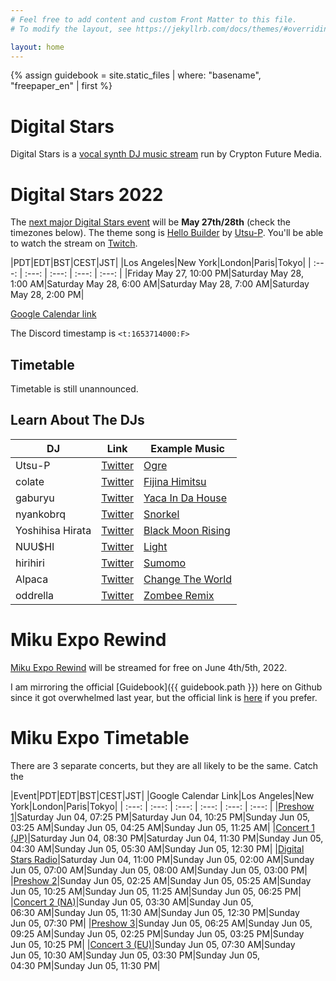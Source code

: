 ```yaml
---
# Feel free to add content and custom Front Matter to this file.
# To modify the layout, see https://jekyllrb.com/docs/themes/#overriding-theme-defaults

layout: home
---
```


{% assign guidebook = site.static_files | where: "basename", "freepaper_en" | first %}

# Digital Stars

Digital Stars is a [vocal synth DJ music
stream](https://digitalstars.club/) run by Crypton Future
Media.

# Digital Stars 2022

The [next major Digital Stars
event](https://digitalstars.club/hmds22/index.html) will be **May 27th/28th**
(check the timezones below). The theme song is [Hello Builder](https://youtu.be/I6saPR3I07M) by
[Utsu-P](https://msis.jimdofree.com/). You'll be able to watch the stream
on [Twitch](https://www.twitch.tv/cfm_official).

|PDT|EDT|BST|CEST|JST|
|Los Angeles|New York|London|Paris|Tokyo|
| :---: | :---: | :---: | :---: | :---: |
|Friday May&nbsp;27, 10:00&nbsp;PM|Saturday May&nbsp;28, 1:00&nbsp;AM|Saturday May&nbsp;28, 6:00&nbsp;AM|Saturday May&nbsp;28, 7:00&nbsp;AM|Saturday May&nbsp;28, 2:00&nbsp;PM|

[Google Calendar link](https://calendar.google.com/calendar/u/0/r/eventedit?text=Digital%20Stars%202022&dates=20220528T050000Z/20220528T110000Z&ctz=Asia%2FTokyo)

The Discord timestamp is <code><t:1653714000:F></code>

## Timetable

Timetable is still unannounced.

## Learn About The DJs

|DJ|Link|Example Music|
|---|---|---|
|Utsu-P|[Twitter](https://twitter.com/asshole_wii)|[Ogre](https://www.youtube.com/watch?v=N9-M-avUjO8)|
|colate|[Twitter](https://twitter.com/colate_dochibi)|[Fijina Himitsu](https://twitter.com/colate_dochibi/status/1514215058238509057)|
|gaburyu|[Twitter](https://twitter.com/gabustep)|[Yaca In Da House](https://www.youtube.com/watch?v=sAdXixuyqr4)|
|nyankobrq|[Twitter](https://twitter.com/nyankobrq)|[Snorkel](https://soundcloud.com/nyankobrq/nyankobrq-snorkel?utm_source=clipboard&utm_medium=text&utm_campaign=social_sharing)|
|Yoshihisa Hirata|[Twitter](https://twitter.com/yoshihisahirata)|[Black Moon Rising](https://youtu.be/meLI9PmiGik)|
|NUU$HI|[Twitter](https://twitter.com/IamNuushi)|[Light](https://soundcloud.com/iamnuushi/light-released-from-nextlight?utm_source=clipboard&utm_medium=text&utm_campaign=social_sharing)|
|hirihiri|[Twitter](https://twitter.com/hirihiri)|[Sumomo](https://youtu.be/y1HSXEa7BA8)|
|Alpaca|[Twitter](https://twitter.com/Alpaca_1122)|[Change The World](https://soundcloud.com/alpaca1122/change-the-world-alpaca-feat?utm_source=clipboard&utm_medium=text&utm_campaign=social_sharing)|
|oddrella|[Twitter](https://twitter.com/oddrella)|[Zombee Remix](https://youtu.be/ZK9JeFpCJa8?t=413)|

# Miku Expo Rewind

[Miku Expo Rewind](https://mikuexpo.com/rewind2022/index_en.html) will be
streamed for free on June 4th/5th, 2022.

I am mirroring the official [Guidebook]({{ guidebook.path }}) here on Github
since it got overwhelmed last year, but the official link is
[here](https://mikuexpo.com/rewind2022/images/freepaper_en.pdf) if you prefer.

# Miku Expo Timetable

There are 3 separate concerts, but they are all likely to be the same. Catch the

|Event|PDT|EDT|BST|CEST|JST|
|Google Calendar Link|Los Angeles|New York|London|Paris|Tokyo|
| :---: | :---: | :---: | :---: | :---: | :---: |
|[Preshow 1](https://calendar.google.com/calendar/u/0/r/eventedit?text=Miku%20Expo%20Rewind%20Digistars%20yanagamiyuki/coralmines&dates=20220605T022500Z/20220605T032500Z&ctz=Asia%2FTokyo)|Saturday Jun&nbsp;04, 07:25&nbsp;PM|Saturday Jun&nbsp;04, 10:25&nbsp;PM|Sunday Jun&nbsp;05, 03:25&nbsp;AM|Sunday Jun&nbsp;05, 04:25&nbsp;AM|Sunday Jun&nbsp;05, 11:25&nbsp;AM|
|[Concert 1 (JP)](https://calendar.google.com/calendar/u/0/r/eventedit?text=Miku%20Expo%20Rewind%20Concert%201&dates=20220605T033000Z/20220605T050000Z&ctz=Asia%2FTokyo)|Saturday Jun&nbsp;04, 08:30&nbsp;PM|Saturday Jun&nbsp;04, 11:30&nbsp;PM|Sunday Jun&nbsp;05, 04:30&nbsp;AM|Sunday Jun&nbsp;05, 05:30&nbsp;AM|Sunday Jun&nbsp;05, 12:30&nbsp;PM|
|[Digital Stars Radio](https://calendar.google.com/calendar/u/0/r/eventedit?text=Miku%20Expo%20Rewind%20Digistar%20Radio&dates=20220605T060000Z/20220605T070000Z&ctz=Asia%2FTokyo)|Saturday Jun&nbsp;04, 11:00&nbsp;PM|Sunday Jun&nbsp;05, 02:00&nbsp;AM|Sunday Jun&nbsp;05, 07:00&nbsp;AM|Sunday Jun&nbsp;05, 08:00&nbsp;AM|Sunday Jun&nbsp;05, 03:00&nbsp;PM|
|[Preshow 2](https://calendar.google.com/calendar/u/0/r/eventedit?text=Miku%20Expo%20Rewind%20Digistars%20FOXSKY/android52&dates=20220605T092500Z/20220605T102500Z&ctz=Asia%2FTokyo)|Sunday Jun&nbsp;05, 02:25&nbsp;AM|Sunday Jun&nbsp;05, 05:25&nbsp;AM|Sunday Jun&nbsp;05, 10:25&nbsp;AM|Sunday Jun&nbsp;05, 11:25&nbsp;AM|Sunday Jun&nbsp;05, 06:25&nbsp;PM|
|[Concert 2 (NA)](https://calendar.google.com/calendar/u/0/r/eventedit?text=Miku%20Expo%20Rewind%20Concert%202&dates=20220605T103000Z/20220605T120000Z&ctz=Asia%2FTokyo)|Sunday Jun&nbsp;05, 03:30&nbsp;AM|Sunday Jun&nbsp;05, 06:30&nbsp;AM|Sunday Jun&nbsp;05, 11:30&nbsp;AM|Sunday Jun&nbsp;05, 12:30&nbsp;PM|Sunday Jun&nbsp;05, 07:30&nbsp;PM|
|[Preshow 3](https://calendar.google.com/calendar/u/0/r/eventedit?text=Miku%20Expo%20Rewind%20Digistars%20snarewaves/KIRA&dates=20220605T132500Z/20220605T142500Z&ctz=Asia%2FTokyo)|Sunday Jun&nbsp;05, 06:25&nbsp;AM|Sunday Jun&nbsp;05, 09:25&nbsp;AM|Sunday Jun&nbsp;05, 02:25&nbsp;PM|Sunday Jun&nbsp;05, 03:25&nbsp;PM|Sunday Jun&nbsp;05, 10:25&nbsp;PM|
|[Concert 3 (EU)](https://calendar.google.com/calendar/u/0/r/eventedit?text=Miku%20Expo%20Rewind%20Concert%203&dates=20220605T143000Z/20220605T160000Z&ctz=Asia%2FTokyo)|Sunday Jun&nbsp;05, 07:30&nbsp;AM|Sunday Jun&nbsp;05, 10:30&nbsp;AM|Sunday Jun&nbsp;05, 03:30&nbsp;PM|Sunday Jun&nbsp;05, 04:30&nbsp;PM|Sunday Jun&nbsp;05, 11:30&nbsp;PM|
